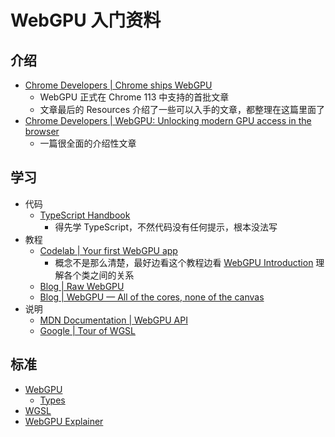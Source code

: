 # WebGPU 入门资料

## 介绍

- [Chrome Developers | Chrome ships WebGPU](https://developer.chrome.com/blog/webgpu-release/)
    - WebGPU 正式在 Chrome 113 中支持的首批文章
    - 文章最后的 Resources 介绍了一些可以入手的文章，都整理在这篇里面了
- [Chrome Developers | WebGPU: Unlocking modern GPU access in the browser](https://developer.chrome.com/blog/webgpu-io2023/)
    - 一篇很全面的介绍性文章

## 学习

- 代码
    - [TypeScript Handbook](https://www.typescriptlang.org/docs/handbook/intro.html)
        - 得先学 TypeScript，不然代码没有任何提示，根本没法写
- 教程
    - [Codelab | Your first WebGPU app](https://codelabs.developers.google.com/your-first-webgpu-app#0)
        - 概念不是那么清楚，最好边看这个教程边看 [WebGPU Introduction](https://gpuweb.github.io/gpuweb/#intro) 理解各个类之间的关系
    - [Blog | Raw WebGPU](https://alain.xyz/blog/raw-webgpu)
    - [Blog | WebGPU — All of the cores, none of the canvas](https://surma.dev/things/webgpu/)
- 说明
    - [MDN Documentation | WebGPU API](https://developer.mozilla.org/en-US/docs/Web/API/WebGPU_API)
    - [Google | Tour of WGSL](https://google.github.io/tour-of-wgsl/)

## 标准

- [WebGPU](https://gpuweb.github.io/gpuweb/)
    - [Types](https://github.com/gpuweb/types)
- [WGSL](https://gpuweb.github.io/gpuweb/wgsl/)
- [WebGPU Explainer](https://gpuweb.github.io/gpuweb/explainer/)
